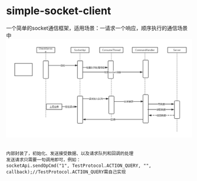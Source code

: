 # simple-socket-client
一个简单的socket通信框架，适用场景：一请求一个响应，顺序执行的通信场景中
![Alt text](https://github.com/fantao005x/simple-socket-client/raw/master/pic/框架说明.png)

```

内部封装了，初始化、发送接受数据、以及请求队列和回调的处理
发送请求只需要一句调用即可，例如：
socketApi.sendOpCmd("1", TestProtocol.ACTION_QUERY, "", callback);//TestProtocol.ACTION_QUERY需自己实现
